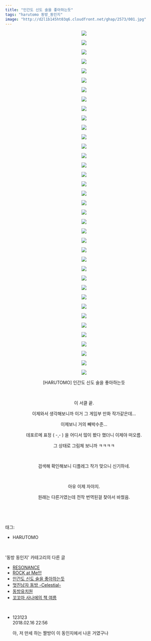 ```yaml
---
title: "인간도 신도 술을 좋아하는듯"
tags: "harutomo 동방_동인지"
image: "http://d2l1b145ht03q6.cloudfront.net/ghap/2573/001.jpg"
---
```

<div class="article">
<p style="text-align: center; clear: none; float: none;"><img src="{{ site.imgserver1 }}/ghap/2573/001.jpg"/></p>
<p style="text-align: center; clear: none; float: none;"><img src="{{ site.imgserver1 }}/ghap/2573/002.jpg"/></p>
<p style="text-align: center; clear: none; float: none;"><img src="{{ site.imgserver1 }}/ghap/2573/003.jpg"/></p>
<p style="text-align: center; clear: none; float: none;"><img src="{{ site.imgserver1 }}/ghap/2573/004.jpg"/></p>
<p style="text-align: center; clear: none; float: none;"><img src="{{ site.imgserver1 }}/ghap/2573/005.jpg"/></p>
<p style="text-align: center; clear: none; float: none;"><img src="{{ site.imgserver1 }}/ghap/2573/006.jpg"/></p>
<p style="text-align: center; clear: none; float: none;"><img src="{{ site.imgserver1 }}/ghap/2573/007.jpg"/></p>
<p style="text-align: center; clear: none; float: none;"><img src="{{ site.imgserver1 }}/ghap/2573/008.jpg"/></p>
<p style="text-align: center; clear: none; float: none;"><img src="{{ site.imgserver1 }}/ghap/2573/009.jpg"/></p>
<p style="text-align: center; clear: none; float: none;"><img src="{{ site.imgserver1 }}/ghap/2573/010.jpg"/></p>
<p style="text-align: center; clear: none; float: none;"><img src="{{ site.imgserver1 }}/ghap/2573/011.jpg"/></p>
<p style="text-align: center; clear: none; float: none;"><img src="{{ site.imgserver1 }}/ghap/2573/012.jpg"/></p>
<p style="text-align: center; clear: none; float: none;"><img src="{{ site.imgserver1 }}/ghap/2573/013.jpg"/></p>
<p style="text-align: center; clear: none; float: none;"><img src="{{ site.imgserver1 }}/ghap/2573/014.jpg"/></p>
<p style="text-align: center; clear: none; float: none;"><img src="{{ site.imgserver1 }}/ghap/2573/015.jpg"/></p>
<p style="text-align: center; clear: none; float: none;"><img src="{{ site.imgserver1 }}/ghap/2573/016.jpg"/></p>
<p style="text-align: center; clear: none; float: none;"><img src="{{ site.imgserver1 }}/ghap/2573/017.jpg"/></p>
<p style="text-align: center; clear: none; float: none;"><img src="{{ site.imgserver1 }}/ghap/2573/018.jpg"/></p>
<p style="text-align: center; clear: none; float: none;"><img src="{{ site.imgserver1 }}/ghap/2573/019.jpg"/></p>
<p style="text-align: center; clear: none; float: none;"><img src="{{ site.imgserver1 }}/ghap/2573/020.jpg"/></p>
<p style="text-align: center; clear: none; float: none;"><img src="{{ site.imgserver1 }}/ghap/2573/021.jpg"/></p>
<p style="text-align: center; clear: none; float: none;"><img src="{{ site.imgserver1 }}/ghap/2573/022.jpg"/></p>
<p style="text-align: center; clear: none; float: none;"><img src="{{ site.imgserver1 }}/ghap/2573/023.jpg"/></p>
<p style="text-align: center; clear: none; float: none;"><img src="{{ site.imgserver1 }}/ghap/2573/024.jpg"/></p>
<p style="text-align: center; clear: none; float: none;"><img src="{{ site.imgserver1 }}/ghap/2573/025.jpg"/></p>
<p style="text-align: center; clear: none; float: none;"><img src="{{ site.imgserver1 }}/ghap/2573/026.jpg"/></p>
<p style="text-align: center; clear: none; float: none;"><img src="{{ site.imgserver1 }}/ghap/2573/027.jpg"/></p>
<p style="text-align: center; clear: none; float: none;"><img src="{{ site.imgserver1 }}/ghap/2573/028.jpg"/></p>
<p style="text-align: center; clear: none; float: none;"><img src="{{ site.imgserver1 }}/ghap/2573/029.jpg"/></p>
<p style="text-align: center; clear: none; float: none;"><img src="{{ site.imgserver1 }}/ghap/2573/030.jpg"/></p>
<p style="text-align: center; clear: none; float: none;"><img src="{{ site.imgserver1 }}/ghap/2573/031.jpg"/></p>
<p style="text-align: center; clear: none; float: none;"><img src="{{ site.imgserver1 }}/ghap/2573/032.jpg"/></p>
<p style="text-align: center; clear: none; float: none;"><img src="{{ site.imgserver1 }}/ghap/2573/033.jpg"/></p>
<p style="text-align: center; clear: none; float: none;"><img src="{{ site.imgserver1 }}/ghap/2573/034.jpg"/></p>
<p style="text-align: center; clear: none; float: none;"><img src="{{ site.imgserver1 }}/ghap/2573/035.jpg"/></p>
<p style="text-align: center; clear: none; float: none;"><img src="{{ site.imgserver1 }}/ghap/2573/036.jpg"/></p>
<p style="text-align: center; clear: none; float: none;"><img src="{{ site.imgserver1 }}/ghap/2573/037.jpg"/></p>
<p style="text-align: center; clear: none; float: none;">[HARUTOMO] 인간도 신도 술을 좋아하는듯</p>
<p style="text-align: center; clear: none; float: none;"><br/></p>
<p style="text-align: center; clear: none; float: none;">이 서클 끝.</p>
<p style="text-align: center; clear: none; float: none;">이제와서 생각해보니까 이거 그 게임부 만화 작가같은데...</p>
<p style="text-align: center; clear: none; float: none;">이제보니 거의 빼박수준...</p>
<p style="text-align: center; clear: none; float: none;">데포르메 표정 ( -¸- ) 을 어디서 많이 봤다 했더니 이제야 떠오름.</p>
<p style="text-align: center; clear: none; float: none;">그 상태로 그림체 보니까 ㅋㅋㅋㅋ</p>
<p style="text-align: center; clear: none; float: none;"><br/></p>
<p style="text-align: center; clear: none; float: none;">검색해 확인해보니 디플레그 작가 맞으니 신기하네.</p>
<p style="text-align: center; clear: none; float: none;"><br/></p>
<p style="text-align: center; clear: none; float: none;">아유 이제 자야지.</p>
<p style="text-align: center; clear: none; float: none;">원래는 다른거였는데 전작 번역된걸 찾아서 바꿨음.</p>
<p><br/></p>
</div><br/>
<div class="tagTrail">
<p>태그: </p>
<ul>
<li>HARUTOMO</li>
</ul>
</div><br/>
<div class="another">
<p>'동방 동인지' 카테고리의 다른 글</p>
<ul>
<li><a href="/ghap_2575">RESONANCE</a></li>
<li><a href="/ghap_2574">ROCK at Me!!!</a></li>
<li><a href="/ghap_2573">인간도 신도 술을 좋아하는듯</a></li>
<li><a href="/ghap_2572">멋진남자 동방 -Celestial-</a></li>
<li><a href="/ghap_2571">동방유치원</a></li>
<li><a href="/ghap_2570">꼬꼬마 사나에의 책 여름</a></li>
</ul>
</div><br/>
<div class="cb_module cb_fluid">
<div class="cb_wrt cb_profile">
<div class="comment">
<ul>
<li class="cb_thumb_off" id="comment15200725">
<div class="cb_comment_area">
<div class="cb_info_area">
<div class="cb_section">
<span class="cb_nick_name">123123</span>
</div>
<div class="cb_section">
<span class="cb_date">2018.02.16 22:56 </span>
</div>
</div>
<div class="cb_dsc_comment">
<p class="cb_dsc">
											아, 저 만세 하는 짤방이 이 동인지에서 나온 거였구나
										</p>
</div>
</div></li>
</ul>
</div>
</div><!-- commentList close -->
</div><br/>
